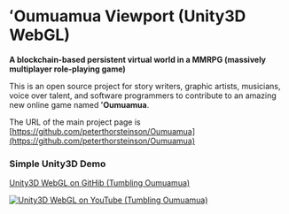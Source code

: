 # ʻOumuamua Viewport (Unity3D WebGL)

**A blockchain-based persistent virtual world in a MMRPG (massively multiplayer role-playing game)**

This is an open source project for story writers, graphic artists, musicians, voice over talent, and software programmers to contribute to an amazing new online game named **ʻOumuamua**.

The URL of the main project page is
[https://github.com/peterthorsteinson/Oumuamua](https://github.com/peterthorsteinson/Oumuamua)

### Simple Unity3D Demo
[Unity3D WebGL on GitHib (Tumbling Oumuamua)](https://peterthorsteinson.github.io/index.html)

[![Unity3D WebGL on YouTube (Tumbling Oumuamua)](http://img.youtube.com/vi/oNx4gZVAZOI/0.jpg)](http://www.youtube.com/watch?v=oNx4gZVAZOI&loop=1&autoplay=1)